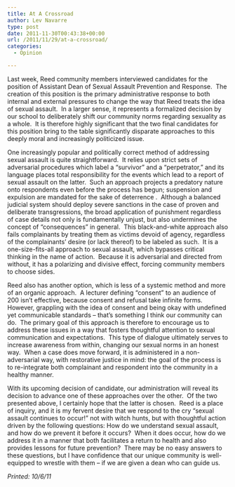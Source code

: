 ```yaml
---
title: At A Crossroad
author: Lev Navarre
type: post
date: 2011-11-30T00:43:38+00:00
url: /2011/11/29/at-a-crossroad/
categories:
  - Opinion

---
```

Last week, Reed community members interviewed candidates for the position of Assistant Dean of Sexual Assault Prevention and Response.  The creation of this position is the primary administrative response to both internal and external pressures to change the way that Reed treats the idea of sexual assault.  In a larger sense, it represents a formalized decision by our school to deliberately shift our community norms regarding sexuality as a whole.  It is therefore highly significant that the two final candidates for this position bring to the table significantly disparate approaches to this deeply moral and increasingly politicized issue.

One increasingly popular and politically correct method of addressing sexual assault is quite straightforward.  It relies upon strict sets of adversarial procedures which label a “survivor” and a “perpetrator,” and its language places total responsibility for the events which lead to a report of sexual assault on the latter.  Such an approach projects a predatory nature onto respondents even before the process has begun; suspension and expulsion are mandated for the sake of deterrence .  Although a balanced judicial system should deploy severe sanctions in the case of proven and deliberate transgressions, the broad application of punishment regardless of case details not only is fundamentally unjust, but also undermines the concept of “consequences” in general.  This black-and-white approach also fails complainants by treating them as victims devoid of agency, regardless of the complainants’ desire (or lack thereof) to be labeled as such.  It is a one-size-fits-all approach to sexual assault, which bypasses critical thinking in the name of action.  Because it is adversarial and directed from without, it has a polarizing and divisive effect, forcing community members to choose sides.

Reed also has another option, which is less of a systemic method and more of an organic approach.  A lecturer defining “consent” to an audience of 200 isn’t effective, because consent and refusal take infinite forms.  However, grappling with the idea of consent and being okay with undefined yet communicable standards – that’s something I think our community can do.  The primary goal of this approach is therefore to encourage us to address these issues in a way that fosters thoughtful attention to sexual communication and expectations.  This type of dialogue ultimately serves to increase awareness from within, changing our sexual norms in an honest way.  When a case does move forward, it is administered in a non-adversarial way, with restorative justice in mind: the goal of the process is to re-integrate both complainant and respondent into the community in a healthy manner.

With its upcoming decision of candidate, our administration will reveal its decision to advance one of these approaches over the other.  Of the two presented above, I certainly hope that the latter is chosen.  Reed is a place of inquiry, and it is my fervent desire that we respond to the cry “sexual assault continues to occur!” not with witch hunts, but with thoughtful action driven by the following questions: How do we understand sexual assault, and how do we prevent it before it occurs?  When it does occur, how do we address it in a manner that both facilitates a return to health and also provides lessons for future prevention?  There may be no easy answers to these questions, but I have confidence that our unique community is well-equipped to wrestle with them – if we are given a dean who can guide us.

_Printed: 10/6/11_